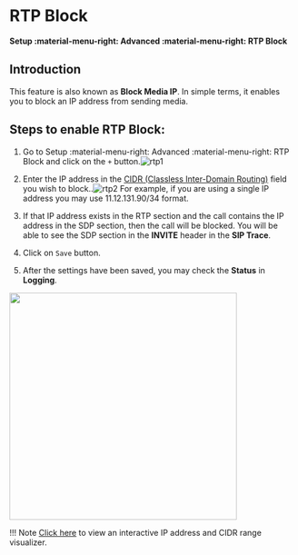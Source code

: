 # RTP Block

**Setup :material-menu-right: Advanced :material-menu-right: RTP Block**

## Introduction

This feature is also known as **Block Media IP**. In simple terms, it enables you to block an IP address from sending media.

## Steps to enable RTP Block:

1. Go to Setup :material-menu-right: Advanced :material-menu-right: RTP Block and click on the `+` button.![rtp1](/setup/img/rtp1.jpg)

2. Enter the IP address in the [CIDR (Classless Inter-Domain Routing)](https://en.wikipedia.org/wiki/Classless_Inter-Domain_Routing) field you wish to block..![rtp2](/setup/img/rtp2.jpg) For example, if you are using a single IP address you may use 11.12.131.90/34 format.

3. If that IP address exists in the RTP section and the call contains the IP address in the SDP section, then the call will be blocked. You will be able to see the SDP section in the **INVITE** header in the **SIP Trace**.

4. Click on `Save` button.

5. After the settings have been saved, you may check the **Status** in **Logging**.

<img src= "/setup/img/rtp11.png" width= "400">

!!! Note
    [Click here](https://cidr.xyz/) to view an interactive IP address and CIDR range visualizer.
